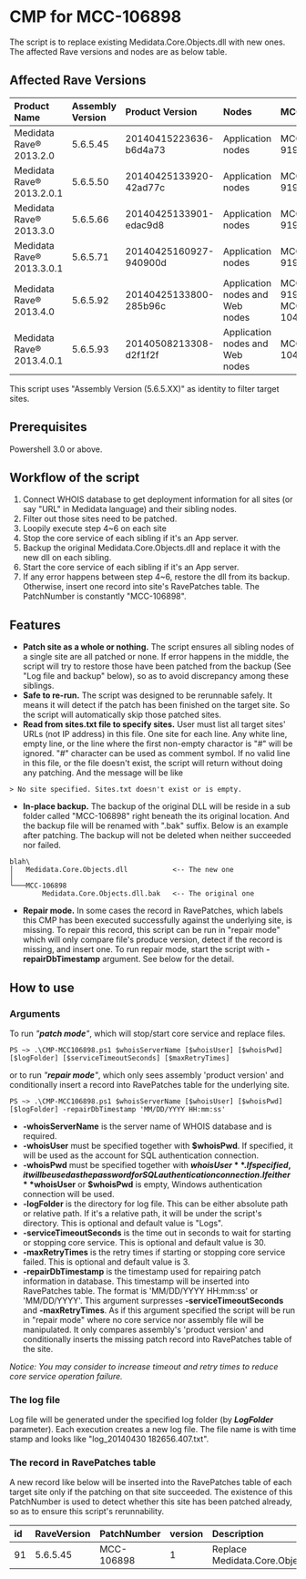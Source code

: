 # CMP for MCC-106898
The script is to replace existing Medidata.Core.Objects.dll with new ones. The affected Rave versions and nodes are as below table.

## Affected Rave Versions
|Product Name |Assembly Version |Product Version |Nodes| MCC |
|:---------------------------|:--------------------|:---------------------------|:----------|:----------|
|Medidata Rave® 2013.2.0	|5.6.5.45 | 20140415223636-b6d4a73 |Application nodes|MCC-91927|
|Medidata Rave® 2013.2.0.1	|5.6.5.50 | 20140425133920-42ad77c |Application nodes|MCC-91927|
|Medidata Rave® 2013.3.0	|5.6.5.66 | 20140425133901-edac9d8 |Application nodes|MCC-91927|
|Medidata Rave® 2013.3.0.1	|5.6.5.71 | 20140425160927-940900d |Application nodes|MCC-91927|
|Medidata Rave® 2013.4.0	|5.6.5.92 | 20140425133800-285b96c |Application nodes and Web nodes|MCC-91927 MCC-104473|
|Medidata Rave® 2013.4.0.1	|5.6.5.93 | 20140508213308-d2f1f2f |Application nodes and Web nodes|MCC-104473|

This script uses "Assembly Version (5.6.5.XX)" as identity to filter target sites.

## Prerequisites
Powershell 3.0 or above.

## Workflow of the script
1. Connect WHOIS database to get deployment information for all sites (or say "URL" in Medidata language) and their sibling nodes.
2. Filter out those sites need to be patched.
3. Loopily execute step 4~6 on each site
4.    Stop the core service of each sibling if it's an App server.
5.    Backup the original Medidata.Core.Objects.dll and replace it with the new dll on each sibling.
6.    Start the core service of each sibling if it's an App server.
7.    If any error happens between step 4~6, restore the dll from its backup. Otherwise, insert one record into site's RavePatches table. The PatchNumber is constantly "MCC-106898".

## Features

- **Patch site as a whole or nothing.**
The script ensures all sibling nodes of a single site are all patched or none. If error happens in the middle, the script will try to restore those have been patched from the backup (See "Log file and backup" below), so as to avoid discrepancy among these siblings.
- **Safe to re-run.** The script was designed to be rerunnable safely. It means it will detect if the patch has been finished on the target site. So the script will automatically skip those patched sites.
- **Read from sites.txt file to specify sites.** User must list all target sites' URLs (not IP address) in this file. One site for each line. Any white line, empty line, or the line where the first non-empty charactor is "#" will be ignored. "#" character can be used as comment symbol. If no valid line in this file, or the file doesn't exist, the script will return without doing any patching. And the message will be like
```
> No site specified. Sites.txt doesn't exist or is empty.
```
- **In-place backup.** The backup of the original DLL will be reside in a sub folder called "MCC-106898" right beneath the its original location. And the backup file will be renamed with ".bak" suffix. Below is an example after patching. The backup will not be deleted when neither succeeded nor failed.
```
blah\
│   Medidata.Core.Objects.dll           <-- The new one
│
└───MCC-106898
        Medidata.Core.Objects.dll.bak   <-- The original one
```
- **Repair mode.** In some cases the record in RavePatches, which labels this CMP has been executed successfully against the underlying site, is missing. To repair this record, this script can be run in "repair mode" which will only compare file's produce version, detect if the record is missing, and insert one. To run repair mode, start the script with **-repairDbTimestamp** argument. See below for the detail.

## How to use

### Arguments
To run *"__patch mode__"*, which will stop/start core service and replace files.
```
PS ~> .\CMP-MCC106898.ps1 $whoisServerName [$whoisUser] [$whoisPwd] [$logFolder] [$serviceTimeoutSeconds] [$maxRetryTimes]
```
or to run *"__repair mode__"*, which only sees assembly 'product version' and conditionally insert a record into RavePatches table for the underlying site. 
```
PS ~> .\CMP-MCC106898.ps1 $whoisServerName [$whoisUser] [$whoisPwd] [$logFolder] -repairDbTimestamp 'MM/DD/YYYY HH:mm:ss'
```

- **-whoisServerName** is the server name of WHOIS database and is required.
- **-whoisUser** must be specified together with **$whoisPwd**. If specified, it will be used as the account for SQL authentication connection.
- **-whoisPwd** must be specified together with **$whoisUser**. If specified, it will be used as the password for SQL authentication connection. If either **$whoisUser** or **$whoisPwd** is empty, Windows authentication connection will be used.
- **-logFolder** is the directory for log file. This can be either absolute path or relative path. If it's a relative path, it will be under the script's directory. This is optional and default value is "Logs".
- **-serviceTimeoutSeconds** is the time out in seconds to wait for starting or stopping core service. This is optional and default value is 30.
- **-maxRetryTimes** is the retry times if starting or stopping core service failed. This is optional and default value is 3.
- **-repairDbTimestamp** is the timestamp used for repairing patch information in database. This timestamp will be inserted into RavePatches table. The format is 'MM/DD/YYYY HH:mm:ss' or 'MM/DD/YYYY'. This argument surpresses **-serviceTimeoutSeconds** and **-maxRetryTimes**. As if this argument specified the script will be run in "repair mode" where no core service nor assembly file will be manipulated. It only compares assembly's 'product version' and conditionally inserts the missing patch record into RavePatches table of the site.

*Notice: You may consider to increase timeout and retry times to reduce core service operation failure.*


### The log file
Log file will be generated under the specified log folder (by **$LogFolder$** parameter). Each execution creates a new log file. The file name is with time stamp and looks like "log_20140430 182656.407.txt". 


### The record in RavePatches table
A new record like below will be inserted into the RavePatches table of each target site only if the patching on that site succeeded. The existence of this PatchNumber is used to detect whether this site has been patched already, so as to ensure this script's rerunnability.

| id|	RaveVersion	|PatchNumber	|version	|Description	|DateApplied	|AppliedBy	|AppliedFrom	|Active	|AppServers	|WebServers	|Viewers	|BatchUploader	|NonSqlRun|
|:---|:----------	|:-----------	|:-------	|:------------	|:------------	|-------	|-----------	|----	|--------	|-------	|-------	|-------	|-------|
| 91|	5.6.5.45	|MCC-106898	|1	|Replace Medidata.Core.Objects.dll	|2014-05-01 15:14:59.537|NULL|	NULL	|1	|NULL	|NULL|	NULL|	NULL|	NULL|
